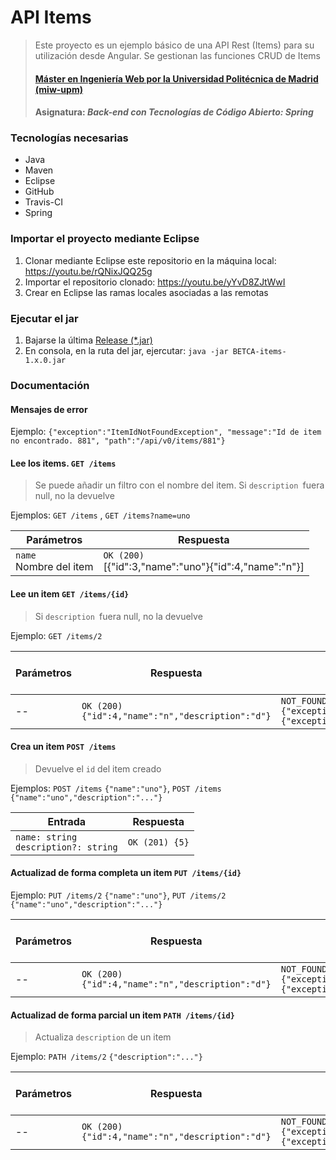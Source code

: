 # API Items
> Este proyecto es un ejemplo básico de una API Rest (Items) para su utilización desde Angular. Se gestionan las funciones CRUD de Items
> #### [Máster en Ingeniería Web por la Universidad Politécnica de Madrid (miw-upm)](http://miw.etsisi.upm.es)
> #### Asignatura: *Back-end con Tecnologías de Código Abierto: Spring*


### Tecnologías necesarias
* Java
* Maven
* Eclipse
* GitHub
* Travis-CI
* Spring

### Importar el proyecto mediante Eclipse
1. Clonar mediante Eclipse este repositorio en la máquina local: https://youtu.be/rQNixJQQ25g
1. Importar el repositorio clonado: https://youtu.be/yYvD8ZJtWwI
1. Crear en Eclipse las ramas locales asociadas a las remotas

### Ejecutar el jar
1. Bajarse la última [Release (*.jar)](https://github.com/miw-upm/FENW-items/releases)
1. En consola, en la ruta del jar, ejercutar: `java -jar BETCA-items-1.x.0.jar`

### Documentación
#### Mensajes de error
Ejemplo: `{"exception":"ItemIdNotFoundException", "message":"Id de item no encontrado. 881", "path":"/api/v0/items/881"}`
#### Lee los items. `GET /items`
> Se puede añadir un filtro con el nombre del item. Si `description `fuera null, no la devuelve

Ejemplos: `GET /items` , `GET /items?name=uno`

 Parámetros | Respuesta
--|--
`name`<br>Nombre del item | `OK (200)`<br>[{"id":3,"name":"uno"}{"id":4,"name":"n"}]

#### Lee un item `GET /items/{id}`  
> Si `description `fuera null, no la devuelve  

Ejemplo: `GET /items/2`

Parámetros | Respuesta | Respuesta si<br>_id_ no existe<br>_id_ no entero
--|--|--
-- | `OK (200) {"id":4,"name":"n","description":"d"}` | `NOT_FOUND(404)` `{"exception":"ThemeIdNotFoundException"}`<br> `{"exception":"NumberFormatException"}` 

#### Crea un item `POST /items`  
> Devuelve el `id` del item creado  

Ejemplos: `POST /items` `{"name":"uno"}`, `POST /items` `{"name":"uno","description":"..."}`

Entrada| Respuesta
--|--
`name: string`<br>`description?: string` | `OK (201) {5}` 

#### Actualizad de forma completa un item `PUT /items/{id}`  
Ejemplo: `PUT /items/2` `{"name":"uno"}`, `PUT /items/2` `{"name":"uno","description":"..."}`

Parámetros | Respuesta | Respuesta si<br>_id_ no existe<br>_id_ no entero
--|--|--
-- | `OK (200) {"id":4,"name":"n","description":"d"}` | `NOT_FOUND(404)` `{"exception":"ThemeIdNotFoundException"}`<br> `{"exception":"NumberFormatException"}`

#### Actualizad de forma parcial un item `PATH /items/{id}`  
> Actualiza `description` de un item  

Ejemplo: `PATH /items/2` `{"description":"..."}`

Parámetros | Respuesta | Respuesta si<br>_id_ no existe<br>_id_ no entero
--|--|--
-- | `OK (200) {"id":4,"name":"n","description":"d"}` | `NOT_FOUND(404)` `{"exception":"ThemeIdNotFoundException"}`<br> `{"exception":"NumberFormatException"}`
